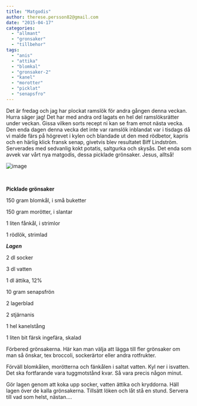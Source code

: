 ```yaml
---
title: "Matgodis"
author: therese.persson82@gmail.com
date: "2015-04-17"
categories: 
  - "allmant"
  - "gronsaker"
  - "tillbehor"
tags: 
  - "anis"
  - "attika"
  - "blomkal"
  - "gronsaker-2"
  - "kanel"
  - "morotter"
  - "picklat"
  - "senapsfro"
---
```


Det är fredag och jag har plockat ramslök för andra gången denna veckan. Hurra säger jag! Det har med andra ord lagats en hel del ramslöksrätter under veckan. Gissa vilken sorts recept ni kan se fram emot nästa vecka. Den enda dagen denna vecka det inte var ramslök inblandat var i tisdags då vi malde färs på högrevet i kylen och blandade ut den med rödbetor, kapris och en härlig klick fransk senap, givetvis blev resultatet Biff Lindström. Serverades med sedvanlig kokt potatis, saltgurka och skysås. Det enda som avvek var vårt nya matgodis, dessa picklade grönsaker. Jesus, alltså!

![image](/static/img/image8-1024x768.jpg)

 

**Picklade grönsaker**

150 gram blomkål, i små buketter

150 gram morötter, i slantar

1 liten fånkål, i strimlor

1 rödlök, strimlad

_**Lagen**_

2 dl socker

3 dl vatten

1 dl ättika, 12%

10 gram senapsfrön

2 lagerblad

2 stjärnanis

1 hel kanelstång

1 liten bit färsk ingefära, skalad

Förbered grönsakerna. Här kan man välja att lägga till fler grönsaker om man så önskar, tex broccoli, sockerärtor eller andra rotfrukter.

Förväll blomkålen, morötterna och fänkålen i saltat vatten. Kyl ner i isvatten. Det ska fortfarande vara tuggmotstånd kvar. Så vara precis någon minut.

Gör lagen genom att koka upp socker, vatten ättika och kryddorna. Häll lagen över de kalla grönsakerna. Tillsätt löken och låt stå en stund. Servera till vad som helst, nästan....
